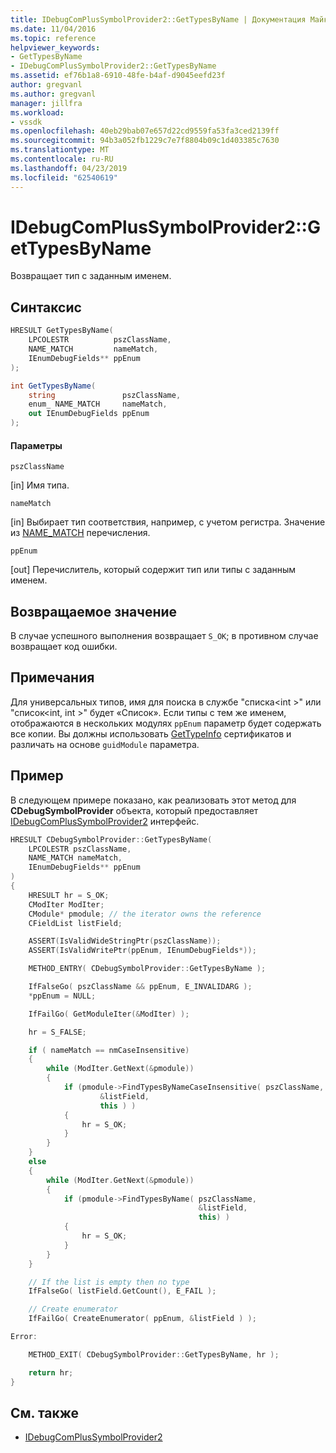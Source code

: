 ```yaml
---
title: IDebugComPlusSymbolProvider2::GetTypesByName | Документация Майкрософт
ms.date: 11/04/2016
ms.topic: reference
helpviewer_keywords:
- GetTypesByName
- IDebugComPlusSymbolProvider2::GetTypesByName
ms.assetid: ef76b1a8-6910-48fe-b4af-d9045eefd23f
author: gregvanl
ms.author: gregvanl
manager: jillfra
ms.workload:
- vssdk
ms.openlocfilehash: 40eb29bab07e657d22cd9559fa53fa3ced2139ff
ms.sourcegitcommit: 94b3a052fb1229c7e7f8804b09c1d403385c7630
ms.translationtype: MT
ms.contentlocale: ru-RU
ms.lasthandoff: 04/23/2019
ms.locfileid: "62540619"
---
```

# <a name="idebugcomplussymbolprovider2gettypesbyname"></a>IDebugComPlusSymbolProvider2::GetTypesByName
Возвращает тип с заданным именем.

## <a name="syntax"></a>Синтаксис

```cpp
HRESULT GetTypesByName(
    LPCOLESTR          pszClassName,
    NAME_MATCH         nameMatch,
    IEnumDebugFields** ppEnum
);
```

```csharp
int GetTypesByName(
    string               pszClassName,
    enum_ NAME_MATCH     nameMatch,
    out IEnumDebugFields ppEnum
);
```

#### <a name="parameters"></a>Параметры
`pszClassName`

 [in] Имя типа.

`nameMatch`

 [in] Выбирает тип соответствия, например, с учетом регистра. Значение из [NAME_MATCH](../../../extensibility/debugger/reference/name-match.md) перечисления.

`ppEnum`

 [out] Перечислитель, который содержит тип или типы с заданным именем.

## <a name="return-value"></a>Возвращаемое значение
В случае успешного выполнения возвращает `S_OK`; в противном случае возвращает код ошибки.

## <a name="remarks"></a>Примечания
Для универсальных типов, имя для поиска в службе "списка\<int >" или "список\<int, int >" будет «Список». Если типы с тем же именем, отображаются в нескольких модулях `ppEnum` параметр будет содержать все копии. Вы должны использовать [GetTypeInfo](../../../extensibility/debugger/reference/idebugfield-gettypeinfo.md) сертификатов и различать на основе `guidModule` параметра.

## <a name="example"></a>Пример
В следующем примере показано, как реализовать этот метод для **CDebugSymbolProvider** объекта, который предоставляет [IDebugComPlusSymbolProvider2](../../../extensibility/debugger/reference/idebugcomplussymbolprovider2.md) интерфейс.

```cpp
HRESULT CDebugSymbolProvider::GetTypesByName(
    LPCOLESTR pszClassName,
    NAME_MATCH nameMatch,
    IEnumDebugFields** ppEnum
)
{
    HRESULT hr = S_OK;
    CModIter ModIter;
    CModule* pmodule; // the iterator owns the reference
    CFieldList listField;

    ASSERT(IsValidWideStringPtr(pszClassName));
    ASSERT(IsValidWritePtr(ppEnum, IEnumDebugFields*));

    METHOD_ENTRY( CDebugSymbolProvider::GetTypesByName );

    IfFalseGo( pszClassName && ppEnum, E_INVALIDARG );
    *ppEnum = NULL;

    IfFailGo( GetModuleIter(&ModIter) );

    hr = S_FALSE;

    if ( nameMatch == nmCaseInsensitive)
    {
        while (ModIter.GetNext(&pmodule))
        {
            if (pmodule->FindTypesByNameCaseInsensitive( pszClassName,
                    &listField,
                    this ) )
            {
                hr = S_OK;
            }
        }
    }
    else
    {
        while (ModIter.GetNext(&pmodule))
        {
            if (pmodule->FindTypesByName( pszClassName,
                                          &listField,
                                          this) )
            {
                hr = S_OK;
            }
        }
    }

    // If the list is empty then no type
    IfFalseGo( listField.GetCount(), E_FAIL );

    // Create enumerator
    IfFailGo( CreateEnumerator( ppEnum, &listField ) );

Error:

    METHOD_EXIT( CDebugSymbolProvider::GetTypesByName, hr );

    return hr;
}
```

## <a name="see-also"></a>См. также
- [IDebugComPlusSymbolProvider2](../../../extensibility/debugger/reference/idebugcomplussymbolprovider2.md)
